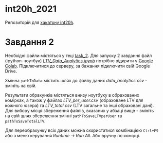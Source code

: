 # int20h_2021
Репозиторій для [хакатону int20h](https://int20h.best-kyiv.org/).

# Завдання 2
Необхідні файли містяться у теці [task_2](https://github.com/Edocksil/int20h_2021/tree/main/task_2).
Для запуску 2 завдання файл (ipython-ноутбук) [*LTV_Data_Analytics.ipynb*](https://github.com/Edocksil/int20h_2021/blob/main/task_2/LTV_Data_Analytics.ipynb) потрібно відкрити у [Google Colab](https://colab.research.google.com/). Підключитися до серверу, за бажання підключити свій Google Drive.

Змінна ```pathToData``` містить шлях до файлу даних *data_analytics.csv* - змініть на свій.

Результати обрахунків містяться внизу ноутбуку в обрахованих комірках, а також у файлах *LTV_per_user.csv* (обраховане LTV для кожного юзера) та *LTV_total.csv* (LTV загальне та інші обраховані дані).
Для вибору місця збереження файлів, вказаних у абзаці вище - змініть на свій шлях збереження змінні ```pathToSaveLTVperUser``` та ```pathToSaveTotalLTV```.

Для переобрахунку всіх даних можна скористатися комбінацією ```Ctrl+F9``` або з меню керування *Runtime → Run All*. Або вручну по комірці.
